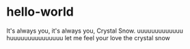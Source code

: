# hello-world
 It's always you,
 it's always you, 
 Crystal Snow.
 uuuuuuuuuuuuu huuuuuuuuuuuuuuu let me feel your love
 the crystal snow
